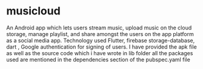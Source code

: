 # musicloud
An Android app which lets users stream music, upload music on the cloud storage, manage playlist,
and share amongst the users on the app platform as a social media app. Technology used Flutter,
firebase storage-database, dart , Google authentication for signing of users.
I have provided the apk file as well as the source code which i have wrote 
in  lib folder 
all the packages used are mentioned in the dependencies section of the pubspec.yaml file
